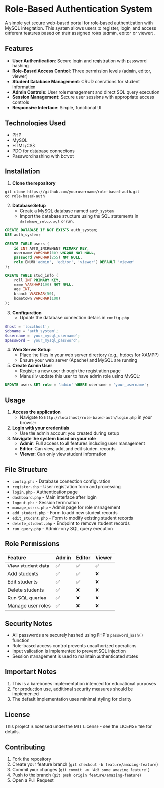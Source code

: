# Role-Based Authentication System

A simple yet secure web-based portal for role-based authentication with MySQL integration. This system allows users to register, login, and access different features based on their assigned roles (admin, editor, or viewer).

## Features

- **User Authentication**: Secure login and registration with password hashing
- **Role-Based Access Control**: Three permission levels (admin, editor, viewer)
- **Student Database Management**: CRUD operations for student information
- **Admin Controls**: User role management and direct SQL query execution
- **Session Management**: Secure user sessions with appropriate access controls
- **Responsive Interface**: Simple, functional UI


## Technologies Used

- PHP
- MySQL
- HTML/CSS
- PDO for database connections
- Password hashing with bcrypt


## Installation

1. **Clone the repository**

```
git clone https://github.com/yourusername/role-based-auth.git
cd role-based-auth
```

2. **Database Setup**
    - Create a MySQL database named `auth_system`
    - Import the database structure using the SQL statements in `database_setup.sql` or run:

```sql
CREATE DATABASE IF NOT EXISTS auth_system;
USE auth_system;

CREATE TABLE users (
    id INT AUTO_INCREMENT PRIMARY KEY,
    username VARCHAR(50) UNIQUE NOT NULL,
    password VARCHAR(255) NOT NULL,
    role ENUM('admin', 'editor', 'viewer') DEFAULT 'viewer'
);

CREATE TABLE stud_info (
    roll INT PRIMARY KEY,
    name VARCHAR(100) NOT NULL,
    age INT,
    branch VARCHAR(50),
    hometown VARCHAR(100)
);
```

3. **Configuration**
    - Update the database connection details in `config.php`

```php
$host = 'localhost';
$dbname = 'auth_system';
$username = 'your_mysql_username';
$password = 'your_mysql_password';
```

4. **Web Server Setup**
    - Place the files in your web server directory (e.g., htdocs for XAMPP)
    - Ensure your web server (Apache) and MySQL are running
5. **Create Admin User**
    - Register a new user through the registration page
    - Manually update this user to have admin role using MySQL:

```sql
UPDATE users SET role = 'admin' WHERE username = 'your_username';
```


## Usage

1. **Access the application**
    - Navigate to `http://localhost/role-based-auth/login.php` in your browser
2. **Login with your credentials**
    - Use the admin account you created during setup
3. **Navigate the system based on your role**
    - **Admin**: Full access to all features including user management
    - **Editor**: Can view, add, and edit student records
    - **Viewer**: Can only view student information

## File Structure

- `config.php` - Database connection configuration
- `register.php` - User registration form and processing
- `login.php` - Authentication page
- `dashboard.php` - Main interface after login
- `logout.php` - Session termination
- `manage_users.php` - Admin page for role management
- `add_student.php` - Form to add new student records
- `edit_student.php` - Form to modify existing student records
- `delete_student.php` - Endpoint to remove student records
- `run_query.php` - Admin-only SQL query execution


## Role Permissions

| Feature | Admin | Editor | Viewer |
| :-- | :-- | :-- | :-- |
| View student data | ✅ | ✅ | ✅ |
| Add students | ✅ | ✅ | ❌ |
| Edit students | ✅ | ✅ | ❌ |
| Delete students | ✅ | ❌ | ❌ |
| Run SQL queries | ✅ | ❌ | ❌ |
| Manage user roles | ✅ | ❌ | ❌ |

## Security Notes

- All passwords are securely hashed using PHP's `password_hash()` function
- Role-based access control prevents unauthorized operations
- Input validation is implemented to prevent SQL injection
- Session management is used to maintain authenticated states


## Important Notes

1. This is a barebones implementation intended for educational purposes
2. For production use, additional security measures should be implemented
3. The default implementation uses minimal styling for clarity

## License

This project is licensed under the MIT License - see the LICENSE file for details.

## Contributing

1. Fork the repository
2. Create your feature branch (`git checkout -b feature/amazing-feature`)
3. Commit your changes (`git commit -m 'Add some amazing feature'`)
4. Push to the branch (`git push origin feature/amazing-feature`)
5. Open a Pull Request
